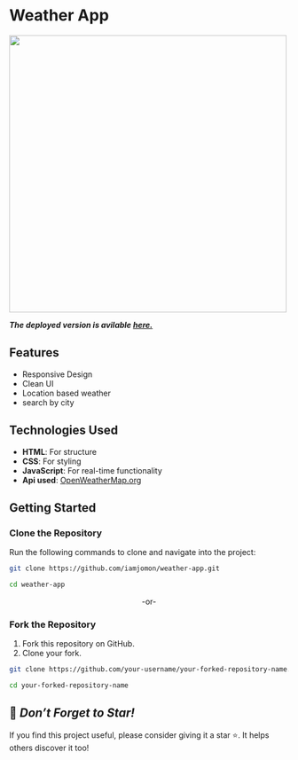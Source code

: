 # Weather App

<img src ="https://github.com/user-attachments/assets/50222f24-4422-4be1-82a8-9b33ff4588f6" width="500">

***The deployed version is avilable [here.](https://weather-app-jomon.vercel.app/)***

## Features  
- Responsive Design
- Clean UI
- Location based weather
- search by city

## Technologies Used  
- **HTML**: For structure  
- **CSS**: For styling  
- **JavaScript**: For real-time functionality
- **Api used**: <a href="https://openweathermap.org/">OpenWeatherMap.org<a>

## Getting Started  

### Clone the Repository  
Run the following commands to clone and navigate into the project:

```bash  
git clone https://github.com/iamjomon/weather-app.git
```
```bash
cd weather-app
```

<p align ="center">-or-</p>

### Fork the Repository  
1. Fork this repository on GitHub.  
2. Clone your fork.

```bash  
git clone https://github.com/your-username/your-forked-repository-name.git
```
```bash
cd your-forked-repository-name    
```

## 🌟 *Don’t Forget to Star!*
If you find this project useful, please consider giving it a star ⭐. It helps others discover it too!
